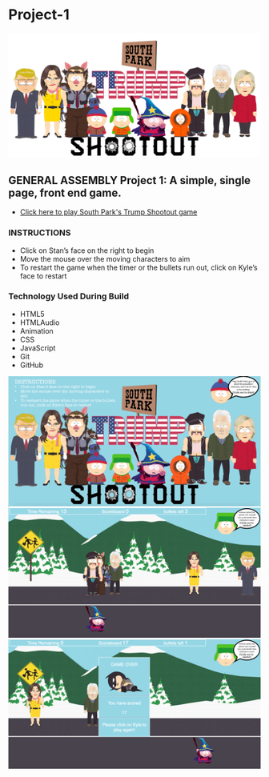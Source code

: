 # Project-1
![banner](.//images/banner.png)

## GENERAL ASSEMBLY Project 1: A simple, single page, front end game.

- [Click here to play South Park's Trump Shootout game](https://maxcramer.github.io/Project-1/)

### INSTRUCTIONS

* Click on Stan’s face on the right to begin
* Move the mouse over the moving characters to aim
* To restart the game when the timer or the bullets run out, click on Kyle’s face to restart

### Technology Used During Build

* HTML5
* HTMLAudio
* Animation
* CSS
* JavaScript
* Git
* GitHub

![Home Screen](.//screenshots/home.png)
![In Play](.//screenshots/inGame.png)
![Game Over](.//screenshots/gameOver.png)
